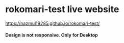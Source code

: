 # rokomari-test live website

https://nazmul19285.github.io/rokomari-test/

#### Design is not responsive. Only for Desktop
